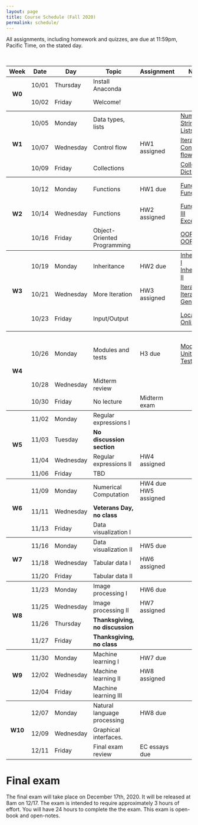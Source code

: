 ```yaml
---
layout: page
title: Course Schedule (Fall 2020)
permalink: schedule/
---
```


All assignments, including homework and quizzes, are due at 11:59pm, Pacific Time, on the stated day. 

<br>



<table style="width:100%">
    <tr>
        <th><div class="sr_only">Week</div></th>
        <th><div class="sr_only">Date</div></th>
        <th><div class="sr_only">Day</div></th>
        <th><div class="sr_only">Topic</div></th>
        <th><div class="sr_only">Assignment</div></th>
        <th>Notes</th>
        <th>Videos</th>
        <th>Readings</th>
    </tr>
    <tbody class="week">
    <tr>
        <th rowspan="2" class="week_marker_even"> W0 </th>
        <td>10/01</td>
        <td>Thursday</td>
        <td>Install Anaconda</td>
        <td></td>
        <td></td>
        <td></td>
        <td>
            <a href="https://docs.anaconda.com/anaconda/install/"> Instructions</a>
        </td>
    </tr>
    <tr>
        <td>10/02</td>
        <td>Friday</td>
        <td>Welcome!</td>
        <td></td>
        <td></td>
        <td></td>
        <td> 
            <a href="https://docs.python.org/3/tutorial/appetite.html">Python Tutorial 1 </a>
        </td>
    </tr>
    </tbody>
    <tbody class="week">
    <tr>
        <th rowspan="3" class="week_marker_odd"> W1 </th>
        <td>10/05</td>
        <td>Monday</td>
        <td>Data types, lists</td>
        <td></td>
        <td> 
            <a href="https://nbviewer.jupyter.org/github/PhilChodrow/PIC16A/blob/master/content/basics/numbers.ipynb"> 
                Numbers
            </a>  
            <br>
            <a href="https://nbviewer.jupyter.org/github/PhilChodrow/PIC16A/blob/master/content/basics/strings.ipynb"> 
                Strings
            </a>
            <br>
            <a href="https://nbviewer.jupyter.org/github/PhilChodrow/PIC16A/blob/master/content/basics/lists.ipynb"> 
                Lists
            </a> 
        </td>
        <td>
            <a href="https://youtu.be/Vws-gJxqM5s">
                Numbers
            </a>
            <br>
            <a href="https://youtu.be/duCSMMX8RUc">
                Strings 
            </a>
            <br>
            <a href="https://www.youtube.com/watch?v=2e1Al1yaY4U">
                Lists
            </a> 
        </td>
        <td>
            <a href="https://docs.python.org/3/tutorial/introduction.html">Python Tutorial 3</a>
        </td>
    </tr>
    <tr>
        <td>10/07</td>
        <td>Wednesday</td>
        <td>Control flow</td>
        <td><div class="assignment"> HW1 assigned</div></td>
        <td> 
            <a href="https://nbviewer.jupyter.org/github/PhilChodrow/PIC16A/blob/master/content/basics/for_loops_and_comprehensions.ipynb"> 
                Iteration
            </a>  
            <br>
            <a href="https://nbviewer.jupyter.org/github/PhilChodrow/PIC16A/blob/master/content/basics/control_flow.ipynb"> 
                Control flow
            </a>
        </td>
        <td>
            <a href="https://youtu.be/Y08doVJjv84">
                Iteration
            </a>
            <br>
            <a href="https://youtu.be/GnFg3f6oFqU">
                Control flow
            </a>
            <br>
        </td>
        <td>
            <a href="https://docs.python.org/3/tutorial/controlflow.html">
                Python Tutorial 4.1-4.5
            </a>
        </td>
    </tr>
    <tr>
        <td>10/09</td>
        <td>Friday</td>
        <td>Collections</td>
        <td></td>
        <td> 
            <a href="https://nbviewer.jupyter.org/github/PhilChodrow/PIC16A/blob/master/content/basics/more_iterables.ipynb"> 
                Collections
            </a>  
            <br>
            <a href="https://nbviewer.jupyter.org/github/PhilChodrow/PIC16A/blob/master/content/basics/dictionaries.ipynb"> 
                Dictionaries
            </a>
        </td>
        <td>
            <a href="https://youtu.be/5JUqacQcewM">
                Collections
            </a>
            <br>
            <a href="https://youtu.be/ms1D4zEHOMM">
                Dictionaries
            </a>
            <br>
        </td>
        <td>
            <a href="https://docs.python.org/3/tutorial/datastructures.html">Python Tutorial 5</a>
        </td>
    </tr>
    </tbody>
    <tbody class="week">
        <tr>
            <th rowspan="3" class="week_marker_even"> W2 </th>
            <td>10/12</td>
            <td>Monday</td>
            <td>Functions</td>
            <td><div class="hw">HW1 due</div></td>
            <td>
                <a href="https://nbviewer.jupyter.org/github/PhilChodrow/PIC16A/blob/master/content/functions/functions_1.ipynb"> 
                Functions I
                </a>
                <br>
                <a href="https://nbviewer.jupyter.org/github/PhilChodrow/PIC16A/blob/master/content/functions/functions_2.ipynb"> 
                Functions II
                </a>      
            </td>
            <td>
                <a href="https://youtu.be/Y6c-1VxXYvE"> 
                Functions I
                </a>
                <br>
                <a href="https://youtu.be/N1jT_ZpplQs"> 
                Functions II
                </a>
                <br>
            </td>
            <td><a href="https://docs.python.org/3/tutorial/controlflow.html#defining-functions">Python Tutorial 4.6-7</a></td>
        </tr>
        <tr>
            <td>10/14</td>
            <td>Wednesday</td>
            <td>Functions</td>
            <td><div class="assignment"> HW2 assigned</div></td>
            <td>
                <a href="https://nbviewer.jupyter.org/github/PhilChodrow/PIC16A/blob/master/content/functions/functions_3.ipynb"> 
                Functions III
                </a>
                <br>
                <a href="https://nbviewer.jupyter.org/github/PhilChodrow/PIC16A/blob/master/content/functions/exceptions.ipynb"> 
                Exceptions
                </a>
            </td>
            <td>
                <a href="https://youtu.be/ojdHJ4qSkaM"> 
                Functions III
                </a>
                <br>
                <a href="https://youtu.be/JEKXteMktwA"> 
                Exceptions
                </a>
            </td>
            <td><a href="https://docs.python.org/3/tutorial/errors.html">Python Tutorial 8</a></td>
        </tr>
        <tr>
            <td>10/16</td>
            <td>Friday</td>
            <td>Object-Oriented Programming</td>
            <td></td>
            <td>
                <a href="https://nbviewer.jupyter.org/github/PhilChodrow/PIC16A/blob/master/content/object_oriented_programming/class_and_objects_I.ipynb">
                    OOP I
                </a>
                <br>
                <a href="https://nbviewer.jupyter.org/github/PhilChodrow/PIC16A/blob/master/content/object_oriented_programming/classes_and_objects_II.ipynb">
                    OOP II
                </a>
            </td>
            <td>
                <a href="https://youtu.be/_GrQScemoz4">
                    OOP I
                </a>
                <br>
                <a href="https://youtu.be/PjOpuWaK40k">
                    OOP II
                </a>
            </td>
            <td>
                <a href="https://docs.python.org/3/tutorial/classes.html">
                    Python Tutorial 9.1-9.4
                </a>
            </td>
        </tr>
    </tbody>
    <tbody class="week">
        <tr>
            <th rowspan="3" class="week_marker_odd"> W3 </th>
            <td>10/19</td>
            <td>Monday</td>
            <td>Inheritance</td>
            <td><div class="hw">HW2 due</div></td>
            <td>
                <a href="https://nbviewer.jupyter.org/github/PhilChodrow/PIC16A/blob/master/content/object_oriented_programming/inheritance_I.ipynb">
                    Inheritance I
                </a>
                <br>
                <a href="https://nbviewer.jupyter.org/github/PhilChodrow/PIC16A/blob/master/content/object_oriented_programming/inheritance_II.ipynb">
                    Inheritance II
                </a>
            </td>
            <td>
                <a href="https://youtu.be/XChF4v8FLq4">
                    Inheritance I
                </a>
                <br>
                <a href="https://youtu.be/PHiAsOuApgg">
                    Inheritance II
                </a>
            </td>
            <td>
                <a href="https://docs.python.org/3/tutorial/classes.html">
                    Python Tutorial 9.5-.9.6
                </a>
            </td>
        </tr>
        <tr>
            <td>10/21</td>
            <td>Wednesday</td>
            <td>More Iteration</td>
            <td><div class="assignment"> HW3 assigned</div></td>
            <td>
                <a href="https://nbviewer.jupyter.org/github/PhilChodrow/PIC16A/blob/master/content/object_oriented_programming/Iterators_1.ipynb">
                    Iterators I
                </a>
                <br>
                <a href="https://nbviewer.jupyter.org/github/PhilChodrow/PIC16A/blob/master/content/object_oriented_programming/Iterators_2.ipynb">
                    Iterators II
                </a>
                <a href="https://nbviewer.jupyter.org/github/PhilChodrow/PIC16A/blob/master/content/object_oriented_programming/generators.ipynb">
                    Generators
                </a>
            </td>
            <td>
                <a href="https://youtu.be/kn5yT12ohlk">
                    Iterators I
                </a>
                <br>
                <a href="https://youtu.be/Nid6KGKeZ2E">
                    Iterators II
                </a>
                <a href="https://youtu.be/okVpT_PrOx4">
                    Generators
                </a>
            </td>
            <td>
                <a href="https://docs.python.org/3/tutorial/classes.html">
                    Python Tutorial 9.8-9.10
                </a>
            </td>
            <td></td>
            <td></td>
        </tr>
        <tr>
            <td>10/23</td>
            <td>Friday</td>
            <td>Input/Output</td>
            <td></td>
            <td>
                <a href="https://nbviewer.jupyter.org/github/PhilChodrow/PIC16A/blob/master/content/IO_and_modules/IO/IO.ipynb">
                    Local data
                </a>
                <br>
                <a href="https://nbviewer.jupyter.org/github/PhilChodrow/PIC16A/blob/master/content/IO_and_modules/IO/online_data.ipynb">
                    Online data
                </a>
            </td>
            <td>
                <a href="https://youtu.be/jZaj3rDnW34">
                    Local data
                </a>
                <br>
                <a href="https://youtu.be/kHKzuFi5Omw">
                    Online data
                </a>
            </td>
            <td>
                <a href = "https://docs.python.org/3/tutorial/inputoutput.html">
                Python Tutorial 7.2
                </a>
                <br>
                <a href = "https://docs.python.org/3/library/csv.html#reader-objects">
                CSV docs
                </a>
            </td>
        </tr>
    </tbody>
    <tbody class="week">
        <tr>
            <th rowspan="3" class="week_marker_even"> W4 </th>
            <td>10/26</td>
            <td>Monday</td>
            <td>Modules and tests</td>
            <td><div class="hw">H3 due</div></td>
            <td>
                <a href="https://nbviewer.jupyter.org/github/PhilChodrow/PIC16A/blob/master/content/IO_and_modules/modules/modules.ipynb">
                    Modules
                </a>
                <br>
                <a href="https://nbviewer.jupyter.org/github/PhilChodrow/PIC16A/blob/master/content/IO_and_modules/modules/unit_testing.ipynb">
                    Unit-Testing
                </a> 
            </td>
            <td>
                <a href="https://youtu.be/dfH0-x1tgRo">
                    Modules
                </a>
                <br>
                <a href="https://youtu.be/TwOmk9oSaR8">
                    Unit-Testing
                </a> 
            </td>
            <td>
                <a href="https://www.geeksforgeeks.org/what-does-the-if-__name__-__main__-do/">
                    <code>__name__ == "__main__"</code>?
                </a>
                <br>
                <a href="https://docs.python.org/3/library/unittest.html">
                    Basic Example <br> 
                    (unittest docs)
                </a> 
            </td>
        </tr>
        <tr>
            <td>10/28</td>
            <td>Wednesday</td>
            <td>Midterm review</td>
            <td></td>
            <td></td>
            <td></td>
            <td></td>
        </tr>
        <tr>
            <td>10/30</td>
            <td>Friday</td>
            <td>No lecture</td>
            <td><div class="exam">Midterm exam</div></td>
            <td></td>
            <td></td>
            <td></td>
        </tr>
    </tbody>
    <tbody class="week">
        <tr>
            <th rowspan="4" class="week_marker_odd"> W5 </th>
            <td>11/02</td>
            <td>Monday</td>
            <td>Regular expressions I</td>
            <td></td>
            <td></td>
            <td></td>
            <td></td>
        </tr>
        <tr>
            <td>11/03</td>
            <td>Tuesday</td>
            <td><b>No discussion section</b></td>
            <td></td>
            <td></td>
            <td></td>
            <td></td>
        </tr>
        <tr>
            <td>11/04</td>
            <td>Wednesday</td>
            <td>Regular expressions II</td>
            <td><div class="assignment"> HW4 assigned</div></td>
            <td></td>
            <td></td>
            <td></td>
        </tr>
        <tr>
            <td>11/06</td>
            <td>Friday</td>
            <td>TBD</td>
            <td></td>
            <td></td>
            <td></td>
            <td></td>
        </tr>
    </tbody>
    <tbody class="week">
        <tr>
            <th rowspan="3" class="week_marker_even"> W6 </th>
            <td>11/09</td>
            <td>Monday</td>
            <td>Numerical Computation</td>
            <td><div class="hw"> HW4 due</div><div class="assignment"> HW5 assigned</div></td>
            <td></td>
            <td></td>
            <td></td>
        </tr>
        <tr>
            <td>11/11</td>
            <td>Wednesday</td>
            <td><b>Veterans Day, no class</b></td>
            <td></td>
            <td></td>
            <td></td>
            <td></td>
        </tr>
        <tr>
            <td>11/13</td>
            <td>Friday</td>
            <td>Data visualization I</td>
            <td></td>
            <td></td>
            <td></td>
            <td></td>
        </tr>
    </tbody>
    <tbody class="week">
        <tr>
            <th rowspan="3" class="week_marker_odd"> W7 </th>
            <td>11/16</td>
            <td>Monday</td>
            <td>Data visualization II </td>
            <td><div class="hw"> HW5 due</div></td>
            <td></td>
            <td></td>
            <td></td>
        </tr>
        <tr>
            <td>11/18</td>
            <td>Wednesday</td>
            <td>Tabular data I</td>
            <td><div class="assignment"> HW6 assigned</div></td>
            <td></td>
            <td></td>
            <td></td>
        </tr>
        <tr>
            <td>11/20</td>
            <td>Friday</td>
            <td>Tabular data II</td>
            <td></td>
            <td></td>
            <td></td>
            <td></td>
        </tr>
    </tbody>
    <tbody class="week">
        <tr>
            <th rowspan="4" class="week_marker_even"> W8 </th>
            <td>11/23</td>
            <td>Monday</td>
            <td>Image processing I </td>
            <td><div class="hw"> HW6 due</div></td>
            <td></td>
            <td></td>
            <td></td>
        </tr>
        <tr>
            <td>11/25</td>
            <td>Wednesday</td>
            <td>Image processing II</td>
            <td><div class="assignment"> HW7 assigned</div></td>
            <td></td>
            <td></td>
            <td></td>
        </tr>
        <tr>
            <td>11/26</td>
            <td>Thursday</td>
            <td><b>Thanksgiving, no discussion</b></td>
            <td></td>
            <td></td>
            <td></td>
            <td></td>
        </tr>
        <tr>
            <td>11/27</td>
            <td>Friday</td>
            <td><b>Thanksgiving, no class</b></td>
            <td></td>
            <td></td>
            <td></td>
            <td></td>
        </tr>
    </tbody>
    <tbody class="week">
        <tr>
            <th rowspan="3" class="week_marker_odd"> W9 </th>
            <td>11/30</td>
            <td>Monday</td>
            <td>Machine learning I </td>
            <td><div class="hw"> HW7 due</div></td>
            <td></td>
            <td></td>
            <td></td>
        </tr>
        <tr>
            <td>12/02</td>
            <td>Wednesday</td>
            <td>Machine learning II</td>
            <td><div class="assignment"> HW8 assigned</div></td>
            <td></td>
            <td></td>
            <td></td>
        </tr>
        <tr>
            <td>12/04</td>
            <td>Friday</td>
            <td>Machine learning III</td>
            <td></td>
            <td></td>
            <td></td>
            <td></td>
        </tr>
    </tbody>
    <tbody class="week">
        <tr>
            <th rowspan="3" class="week_marker_even"> W10 </th>
            <td>12/07</td>
            <td>Monday</td>
            <td>Natural language processing </td>
            <td><div class="hw"> HW8 due</div></td>
            <td></td>
            <td></td>
            <td></td>
        </tr>
        <tr>
            <td>12/09</td>
            <td>Wednesday</td>
            <td>Graphical interfaces.</td>
            <td></td>
            <td></td>
            <td></td>
            <td></td>
        </tr>
        <tr>
            <td>12/11</td>
            <td>Friday</td>
            <td>Final exam review</td>
            <td><div class="hw">EC essays due</div></td>
            <td></td>
            <td></td>
            <td></td>
        </tr>
    </tbody>
</table>

# Final exam

The final exam will take place on December 17th, 2020. It will be released at 8am on 12/17. The exam is intended to require approximately 3 hours of effort. You will have 24 hours to complete the the exam. This exam is open-book and open-notes. 

